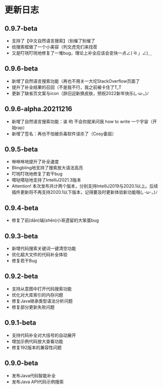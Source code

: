 # 更新日志

## 0.9.7-beta
* 支持了【中文自然语言搜索】（别催了别催了
* 给搜索框做了一个小美容（列文虎克们来找茬
* 又是叮咣叮咣地修复了一堆bug，理论上补全应该会变快一点∠( ᐛ 」∠)＿

## 0.9.6-beta
* 新增了自然语言搜索功能（再也不用关一大坨StackOverflow页面了
* 提升了补全结果的召回（不是我不行，我之前被卡住了T_T
* 更新了缺省页文案与icon（辞旧迎新换皮肤，预祝2022新年快乐(。·ω·。)ﾉ

## 0.9.6-alpha.20211216
* 新增了自然语言搜索功能：诶 哟 不会你就来问我 how to write 一个宇宙（开始rap）
* 新增了签名：再也不怕被杀毒软件误杀了（Cosy委屈）

## 0.9.5-beta
* 咻咻咻地提升了补全速度
* Blingbling地支持了搜索放大语法高亮
* 叮咣叮咣地修复了若干bug
* 嗒哒嗒哒地支持了IntelliJ2021.3版本
* Attention! 本次发布共计两个版本，分别支持IntelliJ2019与2020.1以上。后续插件更新将不再支持2020.1以下版本，记得要及时更新体验新功能哦(｡･ω･｡)ﾉ

## 0.9.4-beta
* 修复了前(dān)端(shēn)小哥遗留的大笨蛋bug

## 0.9.3-beta
* 新增代码搜索关键词一键清空功能
* 优化超大文件的代码补全体验
* 修复若干Bug

## 0.9.2-beta
* 支持从意图中打开代码搜索功能
* 优化对大库索引的内存问题
* 修复Java继承类型语法分析问题
* 修复部分更新失败问题

## 0.9.1-beta
* 支持代码补全对大括号的自动展开
* 增加示例代码放大查看功能
* 修复192版本的兼容性问题

## 0.9.0-beta
* 发布Java代码智能补全
* 发布Java API代码示例搜索